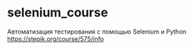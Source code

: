 # selenium_course

Автоматизация тестирования с помощью Selenium и Python
https://stepik.org/course/575/info